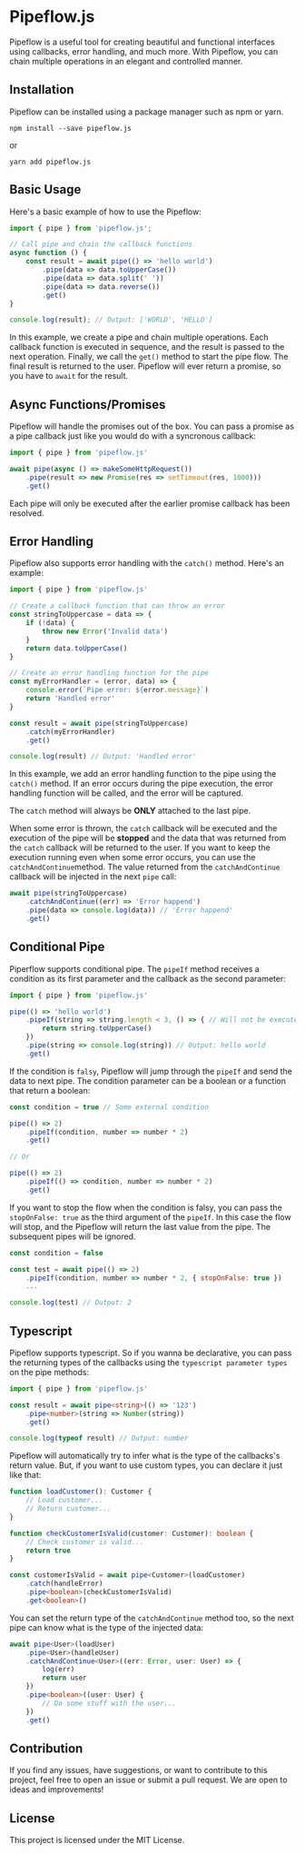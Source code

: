 # Pipeflow.js

Pipeflow is a useful tool for creating beautiful and functional interfaces using callbacks, error handling, and much more. With Pipeflow, you can chain multiple operations in an elegant and controlled manner.

## Installation

Pipeflow can be installed using a package manager such as npm or yarn.

```shell
npm install --save pipeflow.js
```

or

```shell
yarn add pipeflow.js
```

## Basic Usage

Here's a basic example of how to use the Pipeflow:

```typescript
import { pipe } from 'pipeflow.js';

// Call pipe and chain the callback functions
async function () {
    const result = await pipe(() => 'hello world')
        .pipe(data => data.toUpperCase())
        .pipe(data => data.split(' '))
        .pipe(data => data.reverse())
        .get()
}

console.log(result); // Output: ['WORLD', 'HELLO']
```

In this example, we create a pipe and chain multiple operations. Each callback function is executed in sequence, and the result is passed to the next operation. Finally, we call the `get()` method to start the pipe flow. The final result is returned to the user. Pipeflow will ever return a promise, so you have to `await` for the result.

## Async Functions/Promises

Pipeflow will handle the promises out of the box.
You can pass a promise as a pipe callback just like you would do with a syncronous callback:

```javascript
import { pipe } from 'pipeflow.js'

await pipe(async () => makeSomeHttpRequest())
    .pipe(result => new Promise(res => setTimeout(res, 1000)))
    .get()
```

Each pipe will only be executed after the earlier promise callback has been resolved. 

## Error Handling

Pipeflow also supports error handling with the `catch()` method. Here's an example:

```javascript
import { pipe } from 'pipeflow.js'

// Create a callback function that can throw an error
const stringToUppercase = data => {
    if (!data) {
        throw new Error('Invalid data')
    }
    return data.toUpperCase()
}

// Create an error handling function for the pipe
const myErrorHandler = (error, data) => {
    console.error(`Pipe error: ${error.message}`)
    return 'Handled error'
}

const result = await pipe(stringToUppercase)
    .catch(myErrorHandler)
    .get()

console.log(result) // Output: 'Handled error'
```

In this example, we add an error handling function to the pipe using the `catch()` method. If an error occurs during the pipe execution, the error handling function will be called, and the error will be captured. 

The `catch` method will always be **ONLY** attached to the last pipe.

When some error is thrown, the `catch` callback will be executed and the execution of the pipe will be **stopped** and the data that was returned from the `catch` callback will be returned to the user. If you want to keep the execution running even when some error occurs, you can use the `catchAndContinue`method. The value returned from the `catchAndContinue` callback will be injected in the next `pipe` call:

```javascript
await pipe(stringToUppercase)
    .catchAndContinue((err) => 'Error happend')
    .pipe(data => console.log(data)) // 'Error happend'
    .get()
```

## Conditional Pipe

Piperflow supports conditional pipe. The `pipeIf` method receives a condition as its first parameter and the callback as the second parameter:

```javascript
import { pipe } from 'pipeflow.js'

pipe(() => 'hello world')
    .pipeIf(string => string.length < 3, () => { // Will not be executed
        return string.toUpperCase()
    })
    .pipe(string => console.log(string)) // Output: hello world
    .get()
```

If the condition is `falsy`, Pipeflow will jump through the `pipeIf` and send the data to next pipe. The condition parameter can be a boolean or a function that return a boolean:

```javascript
const condition = true // Some external condition

pipe(() => 2)
    .pipeIf(condition, number => number * 2)
    .get()

// Or

pipe(() => 2)
    .pipeIf(() => condition, number => number * 2)
    .get()
```

If you want to stop the flow when the condition is falsy, you can pass the `stopOnFalse: true` as the third argument of the `pipeIf`. In this case the flow will stop, and the Pipeflow will return the last value from the pipe. The subsequent pipes will be ignored.

```javascript
const condition = false

const test = await pipe(() => 2)
    .pipeIf(condition, number => number * 2, { stopOnFalse: true })
    ...

console.log(test) // Output: 2
```

## Typescript

Pipeflow supports typescript. So if you wanna be declarative, you can pass the returning types of the callbacks using the `typescript parameter types` on the pipe methods:

```typescript
import { pipe } from 'pipeflow.js'

const result = await pipe<string>(() => '123')
    .pipe<number>(string => Number(string))
    .get()

console.log(typeof result) // Output: number
```

Pipeflow will automatically try to infer what is the type of the callbacks's return value. But, if you want to use custom types, you can declare it just like that:

```typescript
function loadCustomer(): Customer {
    // Load customer...
    // Return customer...
}

function checkCustomerIsValid(customer: Customer): boolean {
    // Check customer is valid...
    return true
}

const customerIsValid = await pipe<Customer>(loadCustomer)
    .catch(handleError)
    .pipe<boolean>(checkCustomerIsValid)
    .get<boolean>()
```

You can set the return type of the `catchAndContinue` method too, so the next pipe can know what is the type of the injected data:

```typescript
await pipe<User>(loadUser)
    .pipe<User>(handleUser)
    .catchAndContinue<User>((err: Error, user: User) => {
        log(err)
        return user
    })
    .pipe<boolean>((user: User) {
        // Do some stuff with the user...
    })
    .get()    
```

## Contribution

If you find any issues, have suggestions, or want to contribute to this project, feel free to open an issue or submit a pull request. We are open to ideas and improvements!

## License

This project is licensed under the MIT License.
